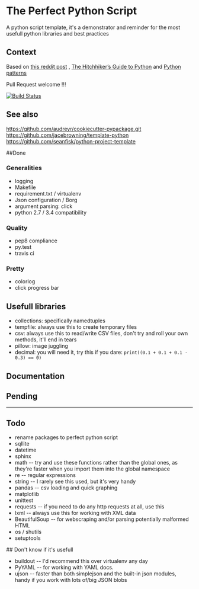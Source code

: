# The Perfect Python Script

A python script template, it's a demonstrator and reminder for the most usefull python libraries and best practices

## Context

Based on [this reddit post]( http://www.reddit.com/r/Python/comments/28yo37/what_are_the_top_10_builtin_python_modules_that_a/)
,
[The Hitchhiker’s Guide to Python](http://docs.python-guide.org/en/latest/)
 and
[Python patterns](http://python-3-patterns-idioms-test.readthedocs.org/)

Pull Request welcome !!!

[![Build Status](https://api.travis-ci.org/GustavePate/perfectpythonbatch.png?branch=master)](https://travis-ci.org/GustavePate/perfectpythonbatch)

## See also

https://github.com/audreyr/cookiecutter-pypackage.git
https://github.com/jacebrowning/template-python
https://github.com/seanfisk/python-project-template


##Done

### Generalities

- logging
- Makefile
- requirement.txt / virtualenv
- Json configuration / Borg
- argument parsing: click
- python 2.7 / 3.4 compatibility

### Quality

- pep8 compliance
- py.test
- travis ci

### Pretty

- colorlog
- click progress bar

## Usefull libraries

- collections:  specifically namedtuples
- tempfile:  always use this to create temporary files
- csv:  always use this to read/write CSV files, don't try and roll your own methods, it'll end in tears
- pillow: image juggling
- decimal: you will need it, try this if you dare:  `print((0.1 + 0.1 + 0.1 - 0.3) == 0)`

## Documentation



## Pending



******

## Todo

- rename packages to perfect python script
- sqllite
- datetime
- sphinx
- math -- try and use these functions rather than the global ones, as they're faster when you import them into the global namespace
- re -- regular expressions
- string -- I rarely see this used, but it's very handy
- pandas -- csv loading and quick graphing
- matplotlib
- unittest
- requests -- if you need to do any http requests at all, use this
- lxml -- always use this for working with XML data
- BeautifulSoup -- for webscraping and/or parsing potentially malformed HTML
- os / shutils
- setuptools

## Don't know if it's usefull

- buildout -- I'd recommend this over virtualenv any day
- PyYAML -- for working with YAML docs.
- ujson -- faster than both simplejson and the built-in json modules, handy if you work with lots of/big JSON blobs
